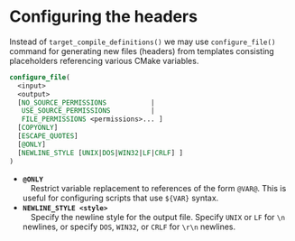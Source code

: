 # Configuring the headers

Instead of `target_compile_definitions()` we may use `configure_file()` command for generating new files (headers) from templates consisting placeholders referencing various CMake variables.

```cmake
configure_file(
  <input>
  <output>
  [NO_SOURCE_PERMISSIONS           |
   USE_SOURCE_PERMISSIONS          |
   FILE_PERMISSIONS <permissions>... ]
  [COPYONLY]
  [ESCAPE_QUOTES]
  [@ONLY]
  [NEWLINE_STYLE [UNIX|DOS|WIN32|LF|CRLF] ]
)
```

* **`@ONLY`**  \
    &emsp;Restrict variable replacement to references of the form `@VAR@`. This is useful for configuring scripts that use `${VAR}` syntax.
* **`NEWLINE_STYLE <style>`**  \
    &emsp;Specify the newline style for the output file. Specify `UNIX` or `LF` for `\n` newlines, or specify `DOS`, `WIN32`, or `CRLF` for `\r\n` newlines.
